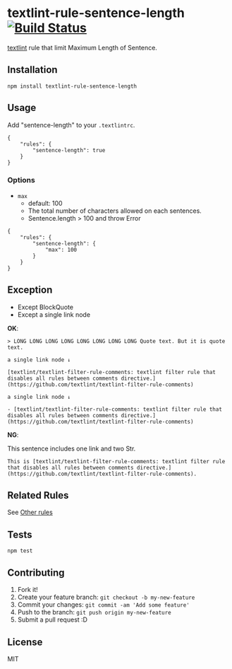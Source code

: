 # textlint-rule-sentence-length [![Build Status](https://travis-ci.org/textlint-rule/textlint-rule-sentence-length.svg?branch=master)](https://travis-ci.org/textlint-rule/textlint-rule-sentence-length)

[textlint](https://github.com/textlint/textlint "textlint") rule that limit Maximum Length of Sentence.

## Installation

    npm install textlint-rule-sentence-length

## Usage

Add "sentence-length" to your `.textlintrc`.

```
{
    "rules": {
        "sentence-length": true
    }
}
```


### Options

- `max`
    - default: 100
    - The total number of characters allowed on each sentences.
    - Sentence.length > 100 and throw Error

```
{
    "rules": {
        "sentence-length": {
            "max": 100
        }
    }
}
```

## Exception

- Except BlockQuote
- Except a single link node


**OK**:

```
> LONG LONG LONG LONG LONG LONG LONG LONG Quote text. But it is quote text.

a single link node ↓

[textlint/textlint-filter-rule-comments: textlint filter rule that disables all rules between comments directive.](https://github.com/textlint/textlint-filter-rule-comments)

a single link node ↓

- [textlint/textlint-filter-rule-comments: textlint filter rule that disables all rules between comments directive.](https://github.com/textlint/textlint-filter-rule-comments)
```

**NG**:

This sentence includes one link and two Str.

```
This is [textlint/textlint-filter-rule-comments: textlint filter rule that disables all rules between comments directive.](https://github.com/textlint/textlint-filter-rule-comments).
```


## Related Rules

See [Other rules](https://github.com/textlint/textlint/wiki/Collection-of-textlint-rule)

## Tests

    npm test

## Contributing

1. Fork it!
2. Create your feature branch: `git checkout -b my-new-feature`
3. Commit your changes: `git commit -am 'Add some feature'`
4. Push to the branch: `git push origin my-new-feature`
5. Submit a pull request :D

## License

MIT
